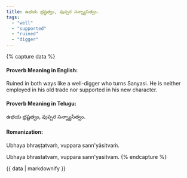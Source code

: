 ```yaml
---
title: ఉభయ భ్రష్టత్వం, వుప్పర సన్న్యాసిత్వం.
tags:
  - "well"
  - "supported"
  - "ruined"
  - "digger"
---
```


{% capture data %}
#### Proverb Meaning in English:
Ruined in both ways like a well-digger who turns Sanyasi.
He is neither employed in his old trade nor supported in his new character.

#### Proverb Meaning in Telugu:
ఉభయ భ్రష్టత్వం, వుప్పర సన్న్యాసిత్వం.

#### Romanization:
Ubhaya bhraṣṭatvaṁ, vuppara sann'yāsitvaṁ.

Ubhaya bhrastatvam, vuppara sann'yasitvam.
{% endcapture %}

{{ data | markdownify }}


